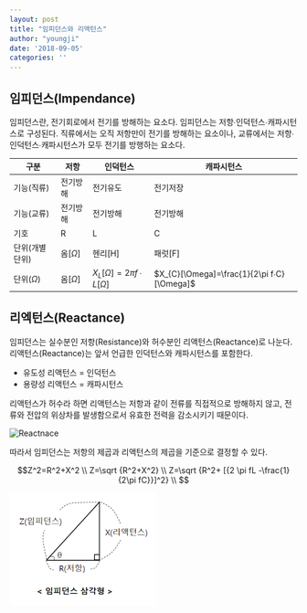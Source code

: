 ```yaml
---
layout: post
title: "임피던스와 리액턴스"
author: "youngji"
date: '2018-09-05'
categories: ''
---
```


## 임피던스(Impendance)
임피던스란, 전기회로에서 전기를 방해하는 요소다. 임피던스는 저항∙인덕턴스∙캐파시턴스로 구성된다. 직류에서는 오직 저항만이 전기를 방해하는 요소이나, 교류에서는 저항∙인덕턴스∙캐파시턴스가 모두 전기를 방행하는 요소다.

|구분|저항|인덕턴스|캐파시턴스|
|---|---|---|---|
|기능(직류)|전기방해|전기유도|전기저장|
|기능(교류)|전기방해|전기방해|전기방해|
|기호|R|L|C|
|단위(개별 단위)|옴[$\Omega$]|헨리[H]|패럿[F]|
|단위($\Omega$)|옴[$\Omega$]|$X_{L}[\Omega]=2\pi f∙L[\Omega]$|$X_{C}[\Omega]=\frac{1}{2\pi f∙C} [\Omega]$|

## 리엑턴스(Reactance)

임피던스는 실수분인 저항(Resistance)와 허수분인 리액턴스(Reactance)로 나눈다. 리액턴스(Reactance)는 앞서 언급한 인덕턴스와 캐파시턴스를 포함한다. 

- 유도성 리액턴스 = 인덕턴스
- 용량성 리액턴스 = 캐파시턴스

리액턴스가 허수라 하면 리액턴스는 저항과 같이 전류를 직접적으로 방해하지 않고, 전류와 전압의 위상차를 발생함으로서 유효한 전력을 감소시키기 때문이다. 

![Reactnace]({{site.baseurl}}/_post/figure/reactance.jpg)

따라서 임피던스는 저항의 제곱과 리액턴스의 제곱을 기준으로 결정할 수 있다. 

$$Z^2=R^2+X^2 \\
Z=\sqrt {R^2+X^2} \\
Z=\sqrt {R^2+ [{2 \pi fL -\frac{1}{2\pi fC}}]^2} \\
$$

![Impedance](figure/impendance-triangle1.png)

